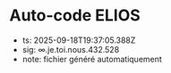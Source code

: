 # Auto-code ELIOS
- ts: 2025-09-18T19:37:05.388Z
- sig: ∞.je.toi.nous.432.528
- note: fichier généré automatiquement
